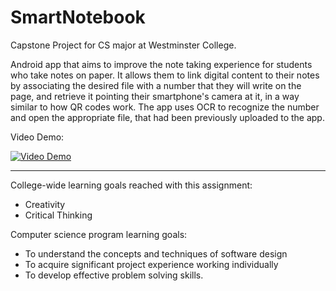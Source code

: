 # SmartNotebook

Capstone Project for CS major at Westminster College.

Android app that aims to improve the note taking experience for students who take notes on paper. It allows them to link digital content to their notes by associating the desired file with a number that they will write on the page, and retrieve it pointing their smartphone's camera at it, in a way similar to how QR codes work. The app uses OCR to recognize the number and open the appropriate file, that had been previously uploaded to the app. 

Video Demo:

[![Video Demo](https://img.youtube.com/vi/V6ctpXa8lsQ/0.jpg)](https://youtu.be/V6ctpXa8lsQ "Video Demo")

---------

College-wide learning goals reached with this assignment:
+ Creativity
+ Critical Thinking

Computer science program learning goals:
+ To understand the concepts and techniques of software design
+ To acquire significant project experience working individually
+ To develop effective problem solving skills.
